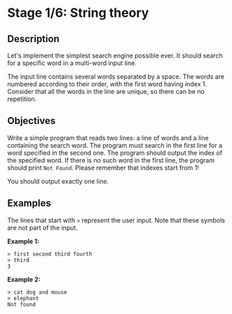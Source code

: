 # Stage 1/6: String theory
## Description
Let's implement the simplest search engine possible ever. It should search for a specific word in a multi-word input line.

The input line contains several words separated by a space. The words are numbered according to their order, with the first word having index 1. Consider that all the words in the line are unique, so there can be no repetition.

## Objectives
Write a simple program that reads two lines: a line of words and a line containing the search word. The program must search in the first line for a word specified in the second one. The program should output the index of the specified word. If there is no such word in the first line, the program should print `Not Found`. Please remember that indexes start from 1!

You should output exactly one line.

## Examples
The lines that start with `>` represent the user input. Note that these symbols are not part of the input.

<b>Example 1:</b>
```
> first second third fourth
> third
3
```

<b>Example 2:</b>
```
> cat dog and mouse
> elephant
Not found
```
